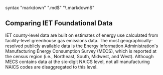 syntax "markdown" "\.md$" "\.markdown$"

## Comparing IET Foundational Data
IET county-level data are built on estimates of energy use calculated 
from facility-level greenhouse gas emissions data. The most 
geographically-resolved publicly available data is the 
Energy Information Administration's Manufacturing Energy Consumption 
Survey (MECS), which is reported at the census region (i.e., Northeast, 
South, Midwest, and West). Although MECS contains data at the six-digit 
NAICS level, not all manufacturing NAICS codes are disaggregated to this 
level. 
